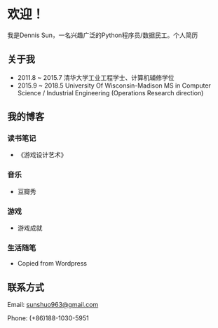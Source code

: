 # 欢迎！

我是Dennis Sun，一名兴趣广泛的Python程序员/数据民工。个人简历

## 关于我
* 2011.8 ~ 2015.7 清华大学工业工程学士、计算机辅修学位
* 2015.9 ~ 2018.5 University Of Wisconsin-Madison MS in Computer Science / Industrial Engineering (Operations Research direction)

## 我的博客
### 读书笔记
- 《游戏设计艺术》

### 音乐
- 豆瓣秀

### 游戏
- 游戏成就

### 生活随笔
- Copied from Wordpress

## 联系方式
Email: sunshuo963@gmail.com

Phone: (+86)188-1030-5951
